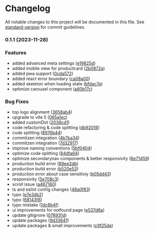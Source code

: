 # Changelog

All notable changes to this project will be documented in this file. See [standard-version](https://github.com/conventional-changelog/standard-version) for commit guidelines.

### 0.1.1 (2023-11-28)


### Features

* added advanced meta settings ([e19825d](https://github.com/enesdir/react-store/commit/e19825dece0f53f753312f7e54f2ef0fc66d9506))
* added mobile view for productcard ([2b0872a](https://github.com/enesdir/react-store/commit/2b0872afad3bbf8856fd3c00b9c30647aa6e4a56))
* added pwa support ([0cda572](https://github.com/enesdir/react-store/commit/0cda572524af91c592b5cf9b967e2d5854f2bbcb))
* added react error boundary ([ca08a00](https://github.com/enesdir/react-store/commit/ca08a00b7bb939b56ca406e832f27d611d69f1d2))
* added skeleton when loading state ([bfdac7e](https://github.com/enesdir/react-store/commit/bfdac7eccd082e06236d59fcdb32bfbd481bece8))
* optimize carousel component ([a60b17c](https://github.com/enesdir/react-store/commit/a60b17cfa7372ce65f96b30889213b47ebe967aa))


### Bug Fixes

*  top logo alignment ([3658ab4](https://github.com/enesdir/react-store/commit/3658ab4deda929794cd6611f37111a212f2b391d))
*  upgrade to vite 5 ([065a1ec](https://github.com/enesdir/react-store/commit/065a1ec3c219d0e83ed0171a970fcf260b173ba1))
* added customDot ([2036cd1](https://github.com/enesdir/react-store/commit/2036cd138a311b5ae59bba1288e70d207e0ee7d5))
* code refactoring & code splitting ([db92018](https://github.com/enesdir/react-store/commit/db9201890b3e862c64bff467ba3f8bac3ae88fe3))
* code splitting ([8976b44](https://github.com/enesdir/react-store/commit/8976b449b2b95771b334fb56db01fab637a1d722))
* commitzen integration ([4b7ba34](https://github.com/enesdir/react-store/commit/4b7ba34d1e5a2d1a37f7e1b2ecd57ed1a46af1b5))
* commitzen integration ([7d32917](https://github.com/enesdir/react-store/commit/7d329172d11fbdc9c4d159cf007f3c5ac9e73b55))
* improve naming conventions ([5bf0404](https://github.com/enesdir/react-store/commit/5bf04045c887c823f8d4c40c644e4382406037ed))
* optimize code splitting ([84dfa64](https://github.com/enesdir/react-store/commit/84dfa6453693c50d640a4eb21c3d383319a9e3b0))
* optimize secondarynav components & better responsivity ([6e71459](https://github.com/enesdir/react-store/commit/6e7145995462f507a3302bf9b004f2856b7e9fe1))
* production build error ([89ee2db](https://github.com/enesdir/react-store/commit/89ee2db360c4813a478233279def37de1f353b04))
* production build error ([b520e53](https://github.com/enesdir/react-store/commit/b520e53b6e5137607bce779cce8074d596c43eab))
* production error about case sensitiviy ([b05dd43](https://github.com/enesdir/react-store/commit/b05dd436de0f5af39a876303226278f50faf6cf2))
* responsivity ([5e708c3](https://github.com/enesdir/react-store/commit/5e708c32a6084b233160134e9abbae3bc0c9a2c6))
* scroll issue ([a467160](https://github.com/enesdir/react-store/commit/a467160816ce1c770165ad46cf182a45689dea61))
* ts and eslint config changes ([48a0f83](https://github.com/enesdir/react-store/commit/48a0f831bbf6bc47fdf5bb73b10cc8e01415badd))
* typo ([e7e3db2](https://github.com/enesdir/react-store/commit/e7e3db2f206191d3f1a48d240ee18129c62ff9ef))
* typo ([68143f8](https://github.com/enesdir/react-store/commit/68143f878b3697486fec15667a90d18757df1f66))
* typo mistake ([1dc8b4f](https://github.com/enesdir/react-store/commit/1dc8b4f77e5c41b42979b536c96238b9d93aacd6))
* ui improvements for notfound page ([e537d6a](https://github.com/enesdir/react-store/commit/e537d6a3d866dbf82a7e1b63f6b9c4de872570d8))
* update gitignore ([078931d](https://github.com/enesdir/react-store/commit/078931d73c468701d8796df79234f749e8510842))
* update packages ([9d33641](https://github.com/enesdir/react-store/commit/9d33641fe03f2126e110de5b3ce62c42b9ea2e88))
* update packages & small improvements ([c9f25da](https://github.com/enesdir/react-store/commit/c9f25da826f3381f7f29a1d0643249348e519480))
